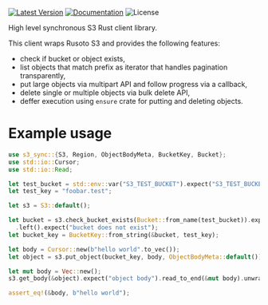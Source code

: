 [![Latest Version]][crates.io] [![Documentation]][docs.rs] ![License]

High level synchronous S3 Rust client library.

This client wraps Rusoto S3 and provides the following features:

* check if bucket or object exists,
* list objects that match prefix as iterator that handles pagination transparently,
* put large objects via multipart API and follow progress via a callback,
* delete single or multiple objects via bulk delete API,
* deffer execution using `ensure` crate for putting and deleting objects.

# Example usage

```rust
use s3_sync::{S3, Region, ObjectBodyMeta, BucketKey, Bucket};
use std::io::Cursor;
use std::io::Read;

let test_bucket = std::env::var("S3_TEST_BUCKET").expect("S3_TEST_BUCKET not set");
let test_key = "foobar.test";

let s3 = S3::default();

let bucket = s3.check_bucket_exists(Bucket::from_name(test_bucket)).expect("check if bucket exists")
  .left().expect("bucket does not exist");
let bucket_key = BucketKey::from_string(&bucket, test_key);

let body = Cursor::new(b"hello world".to_vec());
let object = s3.put_object(bucket_key, body, ObjectBodyMeta::default()).unwrap();

let mut body = Vec::new();
s3.get_body(&object).expect("object body").read_to_end(&mut body).unwrap();

assert_eq!(&body, b"hello world");
```

[crates.io]: https://crates.io/crates/s3-sync
[Latest Version]: https://img.shields.io/crates/v/s3-sync.svg
[Documentation]: https://docs.rs/s3-sync/badge.svg
[docs.rs]: https://docs.rs/s3-sync
[License]: https://img.shields.io/crates/l/s3-sync.svg
